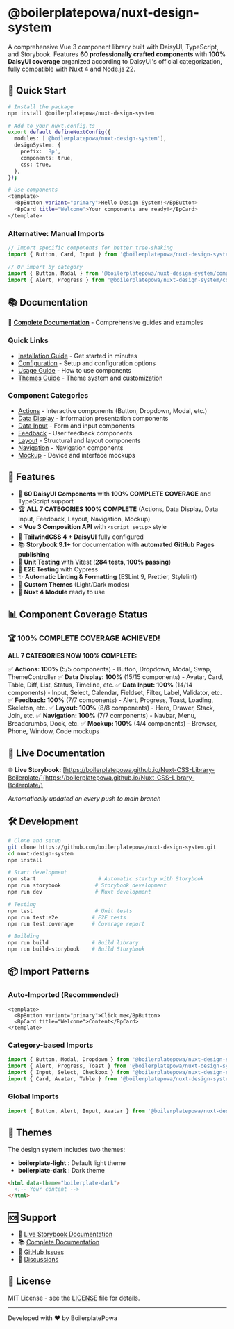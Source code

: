 # @boilerplatepowa/nuxt-design-system

A comprehensive Vue 3 component library built with DaisyUI, TypeScript, and Storybook. Features **60 professionally crafted components** with **100% DaisyUI coverage** organized according to DaisyUI's official categorization, fully compatible with Nuxt 4 and Node.js 22.

## 🚀 Quick Start

```bash
# Install the package
npm install @boilerplatepowa/nuxt-design-system

# Add to your nuxt.config.ts
export default defineNuxtConfig({
  modules: ['@boilerplatepowa/nuxt-design-system'],
  designSystem: {
    prefix: 'Bp',
    components: true,
    css: true,
  },
});

# Use components
<template>
  <BpButton variant="primary">Hello Design System!</BpButton>
  <BpCard title="Welcome">Your components are ready!</BpCard>
</template>
```

### Alternative: Manual Imports

```typescript
// Import specific components for better tree-shaking
import { Button, Card, Input } from '@boilerplatepowa/nuxt-design-system';

// Or import by category
import { Button, Modal } from '@boilerplatepowa/nuxt-design-system/components/Actions';
import { Alert, Progress } from '@boilerplatepowa/nuxt-design-system/components/Feedback';
```

## 📚 Documentation

📖 **[Complete Documentation](docs/README.md)** - Comprehensive guides and examples

### Quick Links
- [Installation Guide](docs/getting-started/installation.md) - Get started in minutes
- [Configuration](docs/getting-started/configuration.md) - Setup and configuration options
- [Usage Guide](docs/getting-started/usage.md) - How to use components
- [Themes Guide](docs/getting-started/themes.md) - Theme system and customization

### Component Categories
- [Actions](docs/components/actions.md) - Interactive components (Button, Dropdown, Modal, etc.)
- [Data Display](docs/components/data-display.md) - Information presentation components
- [Data Input](docs/components/data-input.md) - Form and input components
- [Feedback](docs/components/feedback.md) - User feedback components
- [Layout](docs/components/layout.md) - Structural and layout components
- [Navigation](docs/components/navigation.md) - Navigation components
- [Mockup](docs/components/mockup.md) - Device and interface mockups

## 🎯 Features

- 🎯 **60 DaisyUI Components** with **100% COMPLETE COVERAGE** and TypeScript support
- 🏆 **ALL 7 CATEGORIES 100% COMPLETE** (Actions, Data Display, Data Input, Feedback, Layout, Navigation, Mockup)
- ⚡ **Vue 3 Composition API** with `<script setup>` style
- 🎨 **TailwindCSS 4 + DaisyUI** fully configured
- 📚 **Storybook 9.1+** for documentation with **automated GitHub Pages publishing**
- 🧪 **Unit Testing** with Vitest (**284 tests, 100% passing**)
- 🔧 **E2E Testing** with Cypress
- ✨ **Automatic Linting & Formatting** (ESLint 9, Prettier, Stylelint)
- 🌙 **Custom Themes** (Light/Dark modes)
- 🔌 **Nuxt 4 Module** ready to use

## 📊 Component Coverage Status

### 🏆 **100% COMPLETE COVERAGE ACHIEVED!**

**ALL 7 CATEGORIES NOW 100% COMPLETE:**

✅ **Actions: 100%** (5/5 components) - Button, Dropdown, Modal, Swap, ThemeController
✅ **Data Display: 100%** (15/15 components) - Avatar, Card, Table, Diff, List, Status, Timeline, etc.
✅ **Data Input: 100%** (14/14 components) - Input, Select, Calendar, Fieldset, Filter, Label, Validator, etc.
✅ **Feedback: 100%** (7/7 components) - Alert, Progress, Toast, Loading, Skeleton, etc.
✅ **Layout: 100%** (8/8 components) - Hero, Drawer, Stack, Join, etc.
✅ **Navigation: 100%** (7/7 components) - Navbar, Menu, Breadcrumbs, Dock, etc.
✅ **Mockup: 100%** (4/4 components) - Browser, Phone, Window, Code mockups

## 🎉 Live Documentation

🌐 **Live Storybook:** [https://boilerplatepowa.github.io/Nuxt-CSS-Library-Boilerplate/](https://boilerplatepowa.github.io/Nuxt-CSS-Library-Boilerplate/)

_Automatically updated on every push to main branch_

## 🛠️ Development

```bash
# Clone and setup
git clone https://github.com/boilerplatepowa/nuxt-design-system.git
cd nuxt-design-system
npm install

# Start development
npm start                    # Automatic startup with Storybook
npm run storybook           # Storybook development
npm run dev                 # Nuxt development

# Testing
npm test                    # Unit tests
npm run test:e2e           # E2E tests
npm run test:coverage      # Coverage report

# Building
npm run build              # Build library
npm run build-storybook    # Build Storybook
```

## 📦 Import Patterns

### Auto-Imported (Recommended)
```vue
<template>
  <BpButton variant="primary">Click me</BpButton>
  <BpCard title="Welcome">Content</BpCard>
</template>
```

### Category-based Imports
```typescript
import { Button, Modal, Dropdown } from '@boilerplatepowa/nuxt-design-system/components/Actions';
import { Alert, Progress, Toast } from '@boilerplatepowa/nuxt-design-system/components/Feedback';
import { Input, Select, Checkbox } from '@boilerplatepowa/nuxt-design-system/components/DataInput';
import { Card, Avatar, Table } from '@boilerplatepowa/nuxt-design-system/components/DataDisplay';
```

### Global Imports
```typescript
import { Button, Alert, Input, Avatar } from '@boilerplatepowa/nuxt-design-system';
```

## 🎨 Themes

The design system includes two themes:

- **boilerplate-light** : Default light theme
- **boilerplate-dark** : Dark theme

```html
<html data-theme="boilerplate-dark">
  <!-- Your content -->
</html>
```

## 🆘 Support

- 📖 [Live Storybook Documentation](https://boilerplatepowa.github.io/Nuxt-CSS-Library-Boilerplate/)
- 📚 [Complete Documentation](docs/README.md)
- 🐛 [GitHub Issues](https://github.com/boilerplatepowa/nuxt-design-system/issues)
- 💬 [Discussions](https://github.com/boilerplatepowa/nuxt-design-system/discussions)

## 📄 License

MIT License - see the [LICENSE](LICENSE) file for details.

---

Developed with ❤️ by BoilerplatePowa
